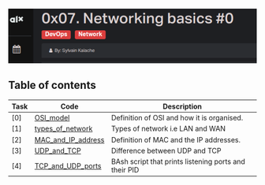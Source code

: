 ![Networking](assets/Screenshot%20from%202023-07-06%2017-09-11.png)

## Table of contents
Task | Code | Description
-----|------ | -----------
[0] | [OSI_model](./0-OSI_model) |  Definition of OSI and how it is organised.
[1] | [types_of_network](./1-types_of_network) |  Types of network i.e LAN and WAN 
[2] | [MAC_and_IP_address](./2-MAC_and_IP_address) |  Definition of MAC and the IP addresses. 
[3] | [UDP_and_TCP](./3-UDP_and_TCP) |  Difference between UDP and TCP 
[4] | [TCP_and_UDP_ports](./4-TCP_and_UDP_ports) |  BAsh script that prints listening ports and their PID

